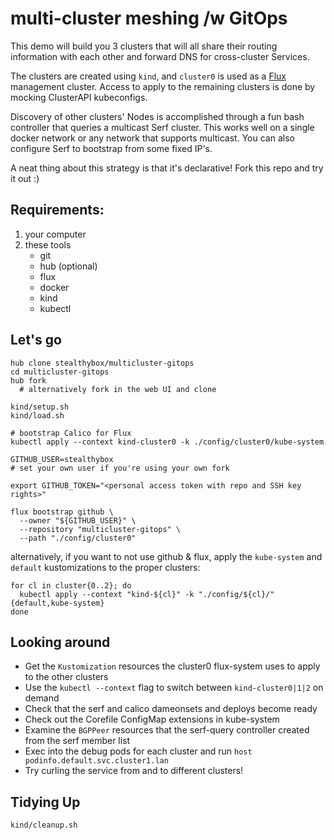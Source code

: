# multi-cluster meshing /w GitOps
This demo will build you 3 clusters that will all
share their routing information with each other and
forward DNS for cross-cluster Services.

The clusters are created using `kind`, and
`cluster0` is used as a [Flux](https://fluxcd.io) management cluster.
Access to apply to the remaining clusters is done by mocking ClusterAPI kubeconfigs.

Discovery of other clusters' Nodes is accomplished through
a fun bash controller that queries a multicast Serf cluster.
This works well on a single docker network or any network that supports multicast.
You can also configure Serf to bootstrap from some fixed IP's.

A neat thing about this strategy is that it's declarative!
Fork this repo and try it out :)

## Requirements:
1. your computer
2. these tools
   - git
   - hub (optional)
   - flux
   - docker
   - kind
   - kubectl

## Let's go
```shell
hub clone stealthybox/multicluster-gitops
cd multicluster-gitops
hub fork
  # alternatively fork in the web UI and clone
```

```shell
kind/setup.sh
kind/load.sh

# bootstrap Calico for Flux
kubectl apply --context kind-cluster0 -k ./config/cluster0/kube-system

GITHUB_USER=stealthybox
# set your own user if you're using your own fork

export GITHUB_TOKEN="<personal access token with repo and SSH key rights>"

flux bootstrap github \
  --owner "${GITHUB_USER}" \
  --repository "multicluster-gitops" \
  --path "./config/cluster0"
```
alternatively, if you want to not use github & flux, apply the `kube-system` and `default` kustomizations to the proper clusters:
```shell
for cl in cluster{0..2}; do
  kubectl apply --context "kind-${cl}" -k "./config/${cl}/"{default,kube-system}
done
```

## Looking around
- Get the `Kustomization` resources the cluster0 flux-system uses to apply to the other clusters
- Use the `kubectl --context` flag to switch between `kind-cluster0|1|2` on demand
- Check that the serf and calico dameonsets and deploys become ready
- Check out the Corefile ConfigMap extensions in kube-system
- Examine the `BGPPeer` resources that the serf-query controller created from the serf member list
- Exec into the debug pods for each cluster and run `host podinfo.default.svc.cluster1.lan`
- Try curling the service from and to different clusters!


## Tidying Up
```shell
kind/cleanup.sh
```
